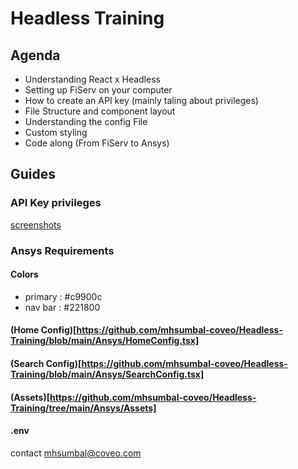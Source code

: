 # Headless Training

## Agenda
- Understanding React x Headless 
- Setting up FiServ on your computer
- How to create an API key (mainly taling about privileges)
- File Structure and component layout
- Understanding the config File
- Custom styling
- Code along (From FiServ to Ansys)


## Guides

### API Key privileges

[screenshots](https://github.com/mhsumbal-coveo/Headless-Training/blob/main/API-Key_Screenshots.md) 


### Ansys Requirements

#### Colors
- primary : #c9900c
- nav bar : #221800

#### (Home Config)[https://github.com/mhsumbal-coveo/Headless-Training/blob/main/Ansys/HomeConfig.tsx]


#### (Search Config)[https://github.com/mhsumbal-coveo/Headless-Training/blob/main/Ansys/SearchConfig.tsx]


#### (Assets)[https://github.com/mhsumbal-coveo/Headless-Training/tree/main/Ansys/Assets]


#### .env
contact mhsumbal@coveo.com
